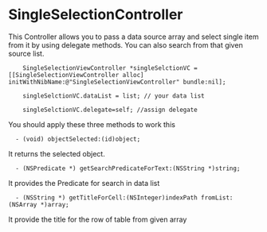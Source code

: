 # SingleSelectionController
This Controller allows you to pass a data source array and select single item from it by using delegate methods. You can also search from that given source list. 

        SingleSelectionViewController *singleSelctionVC = [[SingleSelectionViewController alloc] initWithNibName:@"SingleSelectionViewController" bundle:nil];
        
        singleSelctionVC.dataList = list; // your data list 
        
        singleSelctionVC.delegate=self; //assign delegate
        
        
        
You should apply these three methods to work this 

      - (void) objectSelected:(id)object;
It returns the selected object.

      - (NSPredicate *) getSearchPredicateForText:(NSString *)string;
It provides the Predicate for search in data list


      - (NSString *) getTitleForCell:(NSInteger)indexPath fromList:(NSArray *)array;
It provide the title for the row of table from given array
